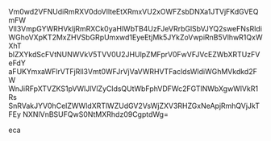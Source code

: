 Vm0wd2VFNUdiRmRXV0doVllteEtXRmxVU2xOWFZsbDNXa1JTVjFKdGVEQmFW
Vll3VmpGYWRHVkljRmRXCk0yaHlWbTB4UzFJeVRrbGlSbVJYQ2sweFNsRldi
WGhoVXpKT2MxZHVSbGRpUmxwd1EyeEtjMk5JYkZoVwpiRnB5VlhwR1QxWXhT
blZXYkdScFVtNUNWVkV5TVV0U2JHUlpZMFprV0FwVFJVcEZWbXRTUzFVeFdY
aFUKYmxaWFlrVTFjRll3Vmt0WFJrVjVaVWRHVTFacldsWldiWGhMVkdkd2FW
WnJiRFpXTVZKS1pVWlJlVlZyCldsQUtWbFphVDFWc2FGTlNWbXgwWlVkR1Rs
SnRVakJYV0hCelZWWldXRTlWZUdGV2VsWjZXV3RHZGxNeApjRmhQVjJkTFEy
NXNlVnBSUFQwS0NtMXRhdz09CgptdWg=

eca